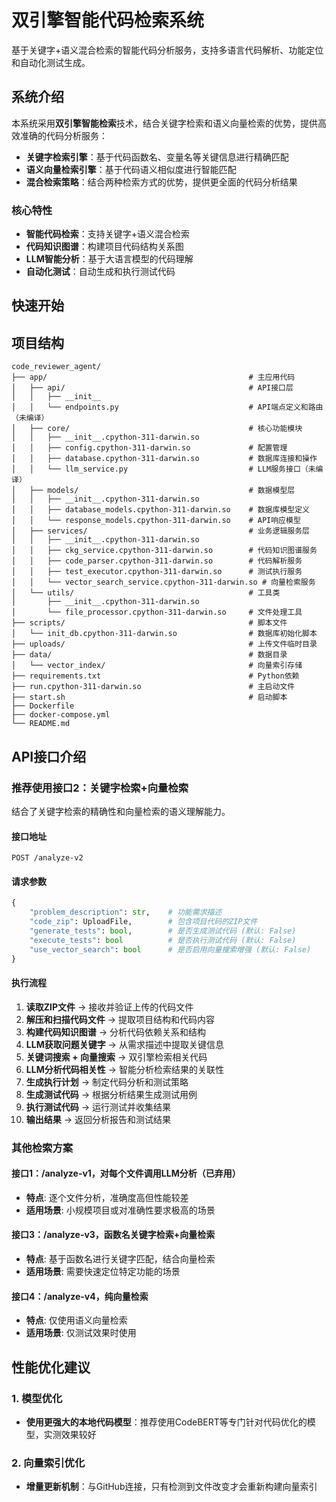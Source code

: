 # 双引擎智能代码检索系统

基于关键字+语义混合检索的智能代码分析服务，支持多语言代码解析、功能定位和自动化测试生成。

## 系统介绍

本系统采用**双引擎智能检索**技术，结合关键字检索和语义向量检索的优势，提供高效准确的代码分析服务：

- **关键字检索引擎**：基于代码函数名、变量名等关键信息进行精确匹配
- **语义向量检索引擎**：基于代码语义相似度进行智能匹配
- **混合检索策略**：结合两种检索方式的优势，提供更全面的代码分析结果

### 核心特性

- **智能代码检索**：支持关键字+语义混合检索
- **代码知识图谱**：构建项目代码结构关系图
- **LLM智能分析**：基于大语言模型的代码理解
- **自动化测试**：自动生成和执行测试代码

## 快速开始



## 项目结构

```
code_reviewer_agent/
├── app/                                             # 主应用代码
│   ├── api/                                         # API接口层
│   │   ├── __init__
│   │   └── endpoints.py                             # API端点定义和路由（未编译）
│   ├── core/                                        # 核心功能模块
│   │   ├── __init__.cpython-311-darwin.so
│   │   ├── config.cpython-311-darwin.so             # 配置管理
│   │   ├── database.cpython-311-darwin.so           # 数据库连接和操作
│   │   └── llm_service.py                           # LLM服务接口（未编译）
│   ├── models/                                      # 数据模型层
│   │   ├── __init__.cpython-311-darwin.so
│   │   ├── database_models.cpython-311-darwin.so    # 数据库模型定义
│   │   └── response_models.cpython-311-darwin.so    # API响应模型
│   ├── services/                                    # 业务逻辑服务层
│   │   ├── __init__.cpython-311-darwin.so
│   │   ├── ckg_service.cpython-311-darwin.so        # 代码知识图谱服务
│   │   ├── code_parser.cpython-311-darwin.so        # 代码解析服务
│   │   ├── test_executor.cpython-311-darwin.so      # 测试执行服务
│   │   └── vector_search_service.cpython-311-darwin.so # 向量检索服务
│   └── utils/                                       # 工具类
│       ├── __init__.cpython-311-darwin.so
│       └── file_processor.cpython-311-darwin.so     # 文件处理工具
├── scripts/                                         # 脚本文件
│   └── init_db.cpython-311-darwin.so                # 数据库初始化脚本
├── uploads/                                         # 上传文件临时目录
├── data/                                            # 数据目录
│   └── vector_index/                                # 向量索引存储
├── requirements.txt                                 # Python依赖
├── run.cpython-311-darwin.so                        # 主启动文件
├── start.sh                                         # 启动脚本
├── Dockerfile                    
├── docker-compose.yml            
└── README.md                     
```

## API接口介绍

### 推荐使用接口2：关键字检索+向量检索

结合了关键字检索的精确性和向量检索的语义理解能力。

#### 接口地址
```
POST /analyze-v2
```

#### 请求参数
```python
{
    "problem_description": str,    # 功能需求描述
    "code_zip": UploadFile,        # 包含项目代码的ZIP文件
    "generate_tests": bool,        # 是否生成测试代码 (默认: False)
    "execute_tests": bool          # 是否执行测试代码 (默认: False)
    "use_vector_search": bool      # 是否启用向量搜索增强 (默认: False)
}
```

#### 执行流程
1. **读取ZIP文件** → 接收并验证上传的代码文件
2. **解压和扫描代码文件** → 提取项目结构和代码内容
3. **构建代码知识图谱** → 分析代码依赖关系和结构
4. **LLM获取问题关键字** → 从需求描述中提取关键信息
5. **关键词搜索 + 向量搜索** → 双引擎检索相关代码
6. **LLM分析代码相关性** → 智能分析检索结果的关联性
7. **生成执行计划** → 制定代码分析和测试策略
8. **生成测试代码** → 根据分析结果生成测试用例
9. **执行测试代码** → 运行测试并收集结果
10. **输出结果** → 返回分析报告和测试结果

### 其他检索方案

#### 接口1：/analyze-v1，对每个文件调用LLM分析（已弃用）
- **特点**: 逐个文件分析，准确度高但性能较差
- **适用场景**: 小规模项目或对准确性要求极高的场景

#### 接口3：/analyze-v3，函数名关键字检索+向量检索
- **特点**: 基于函数名进行关键字匹配，结合向量检索
- **适用场景**: 需要快速定位特定功能的场景

#### 接口4：/analyze-v4，纯向量检索
- **特点**: 仅使用语义向量检索
- **适用场景**: 仅测试效果时使用


## 性能优化建议

### 1. 模型优化
- **使用更强大的本地代码模型**：推荐使用CodeBERT等专门针对代码优化的模型，实测效果较好

### 2. 向量索引优化
- **增量更新机制**：与GitHub连接，只有检测到文件改变才会重新构建向量索引

